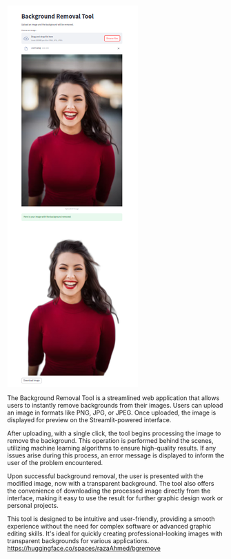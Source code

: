 ![Alt text](bgremove.png)

The Background Removal Tool is a streamlined web application that allows users to instantly remove backgrounds from their images. Users can upload an image in formats like PNG, JPG, or JPEG. Once uploaded, the image is displayed for preview on the Streamlit-powered interface.

After uploading, with a single click, the tool begins processing the image to remove the background. This operation is performed behind the scenes, utilizing machine learning algorithms to ensure high-quality results. If any issues arise during this process, an error message is displayed to inform the user of the problem encountered.

Upon successful background removal, the user is presented with the modified image, now with a transparent background. The tool also offers the convenience of downloading the processed image directly from the interface, making it easy to use the result for further graphic design work or personal projects.

This tool is designed to be intuitive and user-friendly, providing a smooth experience without the need for complex software or advanced graphic editing skills. It's ideal for quickly creating professional-looking images with transparent backgrounds for various applications.
https://huggingface.co/spaces/razaAhmed/bgremove